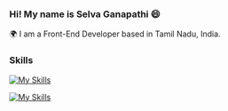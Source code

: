 ### Hi! My name is Selva Ganapathi :smile:  
🌍  I am a Front-End Developer based in Tamil Nadu, India.
### Skills

[![My Skills](https://skillicons.dev/icons?i=html,css)](https://skillicons.dev)


[![My Skills](https://skillicons.dev/icons?i=js)](https://skillicons.dev)
<!--
**selva1011/selva1011** is a ✨ _special_ ✨ repository because its `README.md` (this file) appears on your GitHub profile.

Here are some ideas to get you started:

- 🔭 I’m currently working on ...
- 🌱 I’m currently learning ...
- 👯 I’m looking to collaborate on ...
- 🤔 I’m looking for help with ...
- 💬 Ask me about ...
- 📫 How to reach me: ...
- 😄 Pronouns: ...
- ⚡ Fun fact: ...
-->
